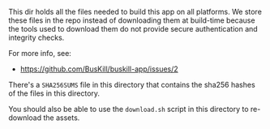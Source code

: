 This dir holds all the files needed to build this app on all platforms. We store these files in the repo instead of downloading them at build-time because the tools used to download them do not provide secure authentication and integrity checks.

For more info, see:

 * https://github.com/BusKill/buskill-app/issues/2

There's a `SHA256SUMS` file in this directory that contains the sha256 hashes of the files in this directory.

You should also be able to use the `download.sh` script in this directory to re-download the assets.
